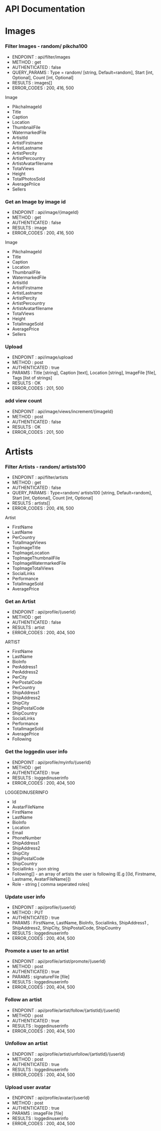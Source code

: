 


# API Documentation


# Images

### Filter Images - random/ pikcha100
- ENDPOINT : api/filter/images 
- METHOD : get
- AUTHENTICATED : false
- QUERY_PARAMS : Type = random/ [string, Default=random], Start [int, Optional], Count [int, Optional]
- RESULTS : images[]
- ERROR_CODES : 200, 416, 500

Image
 - PikchaImageId
 - Title
 - Caption 
 - Location 
 - ThumbnailFile 
 - WatermarkedFile 
 - ArtisitId
 - ArtistFirstname 
 - ArtistLastname 
 - ArtistPercity 
 - ArtistPercountry 
 - ArtistAvatarfilename 
 - TotalViews
 - Height
 - TotalPhotosSold
 - AveragePriice
 - Sellers
 

### Get an Image by image id
- ENDPOINT : api/image/{imageId} 
- METHOD : get
- AUTHENTICATED : false
- RESULTS : image
- ERROR_CODES : 200, 416, 500

Image
 - PikchaImageId
 - Title
 - Caption 
 - Location 
 - ThumbnailFile 
 - WatermarkedFile 
 - ArtisitId
 - ArtistFirstname 
 - ArtistLastname 
 - ArtistPercity 
 - ArtistPercountry 
 - ArtistAvatarfilename 
 - TotalViews
 - Height
 - TotalImageSold
 - AveragePrice
 - Sellers



### Upload
- ENDPOINT : api/image/upload
- METHOD : post
- AUTHENTICATED : true
- PARAMS : Title [string], Caption [text], Location [string], ImageFile [file], Tags [list of strings]
- RESULTS : OK
- ERROR_CODES : 201, 500


### add view count
- ENDPOINT : api/image/views/increment/{imageId}
- METHOD : post
- AUTHENTICATED : false
- RESULTS : OK
- ERROR_CODES : 201, 500



# Artists

### Filter Artists - random/ artists100
- ENDPOINT : api/filter/artists 
- METHOD : get
- AUTHENTICATED : false
- QUERY_PARAMS : Type=random/ artists100 [string, Default=random], Start [int, Optional], Count [int, Optional]
- RESULTS : artists[]
- ERROR_CODES : 200, 416, 500

Artist
 - FirstName 
 - LastName
 - PerCountry
 - TotalImageViews
 - TopImageTitle
 - TopImageLocation
 - TopImageThumbnailFile
 - TopImageWatermarkedFile
 - TopImageTotalViews
 - SocialLinks
 - Performance
 - TotalImageSold
 - AveragePrice

### Get an Artist
- ENDPOINT : api/profile/{userId} 
- METHOD : get
- AUTHENTICATED : false
- RESULTS : artist
- ERROR_CODES : 200, 404, 500


ARTIST
 - FirstName
 - LastName 
 - BioInfo 
 - PerAddress1 
 - PerAddress2
 - PerCity 
 - PerPostalCode 
 - PerCountry 
 - ShipAddress1 
 - ShipAddress2 
 - ShipCity 
 - ShipPostalCode 
 - ShipCountry 
 - SocialLinks
 - Performance
 - TotalImageSold
 - AveragePrice
 - Following

### Get the loggedin user info 
- ENDPOINT : api/profile/myinfo/{userId} 
- METHOD : get
- AUTHENTICATED : true
- RESULTS : loggedinuserinfo
- ERROR_CODES : 200, 404, 500


LOGGEDINUSERINFO
- Id
- AvatarFileName
- FirstName
- LastName
- BioInfo
- Location
- Email
- PhoneNumber
- ShipAddress1
- ShipAddress2
- ShipCity
- ShipPostalCode
- ShipCountry
- Sociallinks - json string
- Following[] - an array of artists the user is following (E.g [{Id, Firstname, Lastname, AvatarFileName}])
- Role - string [ comma seperated roles]

### Update user info
- ENDPOINT : api/profile/{userId} 
- METHOD : PUT
- AUTHENTICATED : true
- PARAMS : FirstName, LastName, BioInfo, Sociallinks, ShipAddress1 , ShipAddress2, ShipCity, ShipPostalCode, ShipCountry
- RESULTS : loggedinuserinfo
- ERROR_CODES : 200, 404, 500

### Promote a user to an artist 
- ENDPOINT : api/profile/artist/promote/{userId} 
- METHOD : post
- AUTHENTICATED : true
- PARAMS : signatureFile [file]
- RESULTS : loggedinuserinfo
- ERROR_CODES : 200, 404, 500

### Follow an artist 
- ENDPOINT : api/profile/artist/follow/{artistId}/{userId} 
- METHOD : post
- AUTHENTICATED : true
- RESULTS : loggedinuserinfo
- ERROR_CODES : 200, 404, 500


### Unfollow an artist 
- ENDPOINT : api/profile/artist/unfollow/{artistId}/{userId}  
- METHOD : post
- AUTHENTICATED : true
- RESULTS : loggedinuserinfo
- ERROR_CODES : 200, 404, 500


### Upload user avatar 
- ENDPOINT : api/profile/avatar/{userId}
- METHOD : post
- AUTHENTICATED : true
- PARAMS : imageFile [file]
- RESULTS : loggedinuserinfo
- ERROR_CODES : 200, 404, 500

